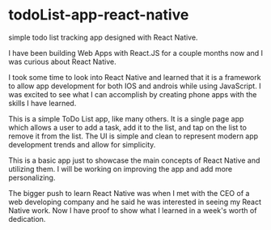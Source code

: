# todoList-app-react-native
simple todo list tracking app designed with React Native.


I have been building Web Apps with React.JS for a couple months now and I was curious about React Native.

I took some time to look into React Native and learned that it is a framework to allow app development for both IOS and androis while using JavaScript. I was excited to see what I can accomplish by creating phone apps with the skills I have learned.

This is a simple ToDo List app, like many others. It is a single page app which allows a user to add a task, add it to the list, and tap on the list to remove it from the list. The UI is simple and clean to represent modern app development trends and allow for simplicity.

This is a basic app just to showcase the main concepts of React Native and utilizing them. I will be working on improving the app and add more personalizing.

The bigger push to learn React Native was when I met with the CEO of a web developing company and he said he was interested in seeing my React Native work. Now I have proof to show what I learned in a week's worth of dedication.
